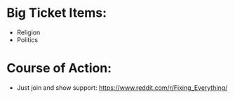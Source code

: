 # Big Ticket Items:
- Religion
- Politics

# Course of Action:
- Just join and show support: https://www.reddit.com/r/Fixing_Everything/
